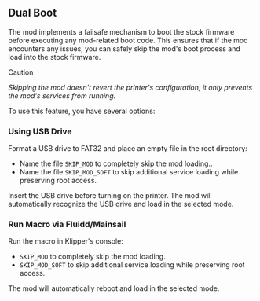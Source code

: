 ## Dual Boot

The mod implements a failsafe mechanism to boot the stock firmware before executing any mod-related boot code. This ensures that if the mod encounters any issues, you can safely skip the mod's boot process and load into the stock firmware.

> [!CAUTION]
> *Skipping the mod doesn't revert the printer's configuration; it only prevents the mod's services from running.*

To use this feature, you have several options:

### Using USB Drive

Format a USB drive to FAT32 and place an empty file in the root directory:  
- Name the file `SKIP_MOD` to completely skip the mod loading..
- Name the file `SKIP_MOD_SOFT` to skip additional service loading while preserving root access.

Insert the USB drive before turning on the printer. The mod will automatically recognize the USB drive and load in the selected mode.

### Run Macro via Fluidd/Mainsail

Run the macro in Klipper's console:  

- `SKIP_MOD` to completely skip the mod loading.
- `SKIP_MOD_SOFT` to skip additional service loading while preserving root access.

The mod will automatically reboot and load in the selected mode.

